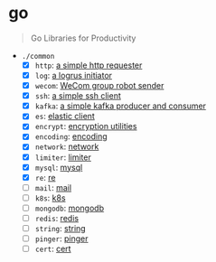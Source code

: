 # go

> Go Libraries for Productivity

- `./common`
  - [x] `http`: [a simple http requester](./common/http/)
  - [x] `log`: [a logrus initiator](./common/log/)
  - [x] `wecom`: [WeCom group robot sender](./common/wecom/)
  - [x] `ssh`: [a simple ssh client](./common/ssh/)
  - [x] `kafka`: [a simple kafka producer and consumer](./common/kafka/)
  - [x] `es`: [elastic client](./common/es/)
  - [x] `encrypt`: [encryption utilities](./common/encrypt/)
  - [x] `encoding`: [encoding](./common/encoding/)
  - [x] `network`: [network](./common/network/)
  - [x] `limiter`: [limiter](./common/limiter/)
  - [x] `mysql`: [mysql](./common/mysql/)
  - [x] `re`: [re](./common/re/)
  - [ ] `mail`: [mail](./common/mail/)
  - [ ] `k8s`: [k8s](.)
  - [ ] `mongodb`: [mongodb](.)
  - [ ] `redis`: [redis](.)
  - [ ] `string`: [string](.)
  - [ ] `pinger`: [pinger](./common/pinger/)
  - [ ] `cert`: [cert](.)
